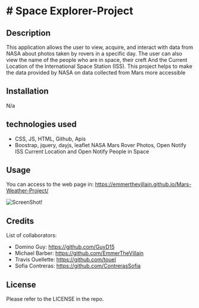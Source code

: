  # # Space Explorer-Project

## Description

This application allows the user to view, acquire, and interact with data from NASA about photos taken by rovers in a specific day.
The user can also view the name of the people who are in space, their creft And the Current Location of the International Space Station (ISS). This project helps to make the data provided by NASA on data collected from Mars more accessible


## Installation

N/a

## technologies used

- CSS, JS, HTML, Github, Apis 
- Boostrap, jquery, dayjs, leaflet NASA Mars Rover Photos, Open Notify ISS Current Location and Open Notify People in Space


## Usage

You can access to the web page in: https://emmerthevillain.github.io/Mars-Weather-Project/

   ![ScreenShot!](./assets/gif/Space-Explorer.gif "ScreenShot")


## Credits

List of collaborators:

- Domino Guy: https://github.com/GuyD15
- Michael Barber: https://github.com/EmmerTheVillain
- Travis Ouellette: https://github.com/touel
- Sofia Contreras: https://github.com/ContrerasSofia

## License

Please refer to the LICENSE in the repo.
